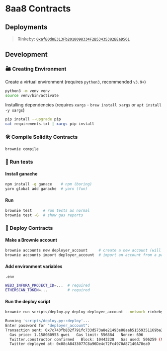 # 8aa8 Contracts

## Deployments

> Rinkeby: [`0xafB0d8E313Fb2018098334F2B53435382BEaD561`](https://rinkeby.etherscan.io/address/0xafB0d8E313Fb2018098334F2B53435382BEaD561#code)

## Development

### 🏜 Creating Environment

Create a virtual environment (requires `python3`, recommended `v3.9+`)

```bash
python3 -m venv venv
source venv/bin/activate
```

Installing dependencies (requires `xargs` - `brew install xargs` or `apt install -y xargs`)

```bash
pip install --upgrade pip
cat requirements.txt | xargs pip install
```

### 🛠 Compile Solidity Contracts

```bash
brownie compile
```

### 🧪 Run tests

#### Install ganache

```bash
npm install -g ganace    # npm (boring)
yarn global add ganache  # yarn (fun)
```

#### Run

```bash
brownie test     # run tests as normal
brownie test -G  # show gas reports
```

### 🚀 Deploy Contracts

#### Make a Brownie account

```bash
brownie accounts new deployer_account     # create a new account (will need to fund if on main/testnet)
brownie accounts import deployer_account  # import an account from a private key (be safe here)
```

#### Add environment variables

`.env`

```bash
WEB3_INFURA_PROJECT_ID=...  # required
ETHERSCAN_TOKEN=...         # required
```

#### Run the deploy script

```bash
brownie run scripts/deploy.py deploy deployer_account --network rinkeby  # change network if needed

Running 'scripts/deploy.py::deploy'...
Enter password for "deployer_account":
Transaction sent: 0x7c743fb832f791fc733d573a8e21493e88aab51559351169ba368c21d125bbc3
  Gas price: 1.158080953 gwei   Gas limit: 556884   Nonce: 696
  Twitter.constructor confirmed   Block: 10443228   Gas used: 506259 (90.91%)
  Twitter deployed at: 0x08cA8433077C8a96De4c72Fc4970A87140A78ea9
```
